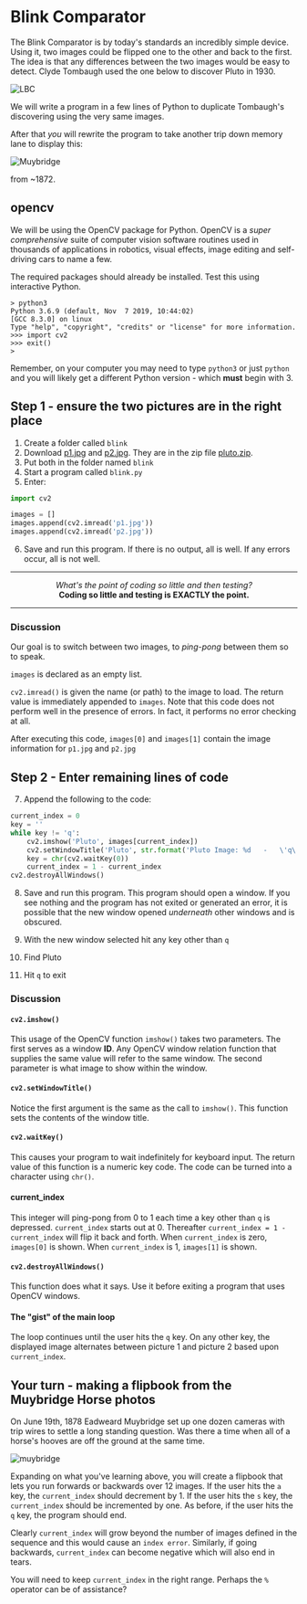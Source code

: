 # Blink Comparator

The Blink Comparator is by today's standards an incredibly simple device. Using it, two images could be flipped one to the other and back to the first. The idea is that any differences between the two images would be easy to detect. Clyde Tombaugh used the one below to discover Pluto in 1930.

![LBC](./Lowell_blink_comparator.jpg)

We will write a program in a few lines of Python to duplicate Tombaugh's discovering using the very same images.

After that *you* will rewrite the program to take another trip down memory lane to display this:

![Muybridge](./Muybridge_horse_gallop_animated_2.gif)

from ~1872.

## opencv

We will be using the OpenCV package for Python. OpenCV is a *super comprehensive* suite of computer vision software routines used in thousands of applications in robotics, visual effects, image editing and self-driving cars to name a few.

The required packages should already be installed. Test this using interactive Python.

```text
> python3
Python 3.6.9 (default, Nov  7 2019, 10:44:02) 
[GCC 8.3.0] on linux
Type "help", "copyright", "credits" or "license" for more information.
>>> import cv2
>>> exit()
>
```

Remember, on your computer you may need to type `python3` or just `python` and you will likely get a different Python version - which **must** begin with 3.

## Step 1 - ensure the two pictures are in the right place

1. Create a folder called `blink`
2. Download [p1.jpg]() and [p2.jpg](). They are in the zip file [pluto.zip]().
3. Put both in the folder named `blink`
4. Start a program called `blink.py`
5. Enter:

```python
import cv2

images = []
images.append(cv2.imread('p1.jpg'))
images.append(cv2.imread('p2.jpg'))
```
6. Save and run this program. If there is no output, all is well. If any errors occur, all is not well.

---
<center>
<i>What's the point of coding so little and then testing?</i>
<br/>
<b>Coding so little and testing is EXACTLY the point.</b>
</center>

---

### Discussion

Our goal is to switch between two images, to *ping-pong* between them so to speak. 

`images` is declared as an empty list.

`cv2.imread()` is given the name (or path) to the image to load. The return value is immediately appended to `images`. Note that this code does not perform well in the presence of errors. In fact, it performs no error checking at all.

After executing this code, `images[0]` and `images[1]` contain the image information for `p1.jpg` and `p2.jpg`

## Step 2 - Enter remaining lines of code

7. Append the following to the code:

```python
current_index = 0
key = ''
while key != 'q':
    cv2.imshow('Pluto', images[current_index])
    cv2.setWindowTitle('Pluto', str.format('Pluto Image: %d   -   \'q\' to quit' % current_index))
    key = chr(cv2.waitKey(0))
    current_index = 1 - current_index
cv2.destroyAllWindows()
```

8. Save and run this program. This program should open a window. If you see nothing and the program has not exited or generated an error, it is possible that the new window opened *underneath* other windows and is obscured.

9. With the new window selected hit any key other than `q`

10. Find Pluto

11. Hit `q` to exit

### Discussion

####  `cv2.imshow()`

This usage of the OpenCV function `imshow()` takes two parameters. The first serves as a window **ID**. Any OpenCV window relation function that supplies the same value will refer to the same window. The second parameter is what image to show within the window.

#### `cv2.setWindowTitle()`

Notice the first argument is the same as the call to `imshow()`. This function sets the contents of the window title.

#### `cv2.waitKey()`

This causes your program to wait indefinitely for keyboard input. The return value of this function is a numeric key code. The code can be turned into a character using `chr()`.

#### current_index

This integer will ping-pong from 0 to 1 each time a key other than `q` is depressed. `current_index` starts out at 0. Thereafter `current_index = 1 - current_index` will flip it back and forth. When `current_index` is zero, `images[0]` is shown. When `current_index` is 1, `images[1]` is shown.

#### `cv2.destroyAllWindows()`

This function does what it says. Use it before exiting a program that uses OpenCV windows.

#### The "gist" of the main loop

The loop continues until the user hits the `q` key. On any other key, the displayed image alternates between picture 1 and picture 2 based upon `current_index`.

## Your turn - making a flipbook from the Muybridge Horse photos

On June 19th, 1878 Eadweard Muybridge set up one dozen cameras with trip wires to settle a long standing question. Was there a time when all of a horse's hooves are off the ground at the same time.

![muybridge](./muybridge.png)

Expanding on what you've learning above, you will create a flipbook that lets you run forwards or backwards over 12 images. If the user hits the `a` key, the `current_index` should decrement by 1. If the user hits the `s` key, the `current_index` should be incremented by one. As before, if the user hits the `q` key, the program should end.

Clearly `current_index` will grow beyond the number of images defined in the sequence and this would cause an `index error`. Similarly, if going backwards, `current_index` can become negative which will also end in tears.

You will need to keep `current_index` in the right range. Perhaps the `%` operator can be of assistance?


